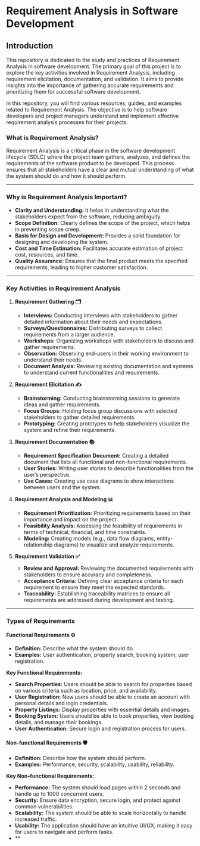 # Requirement Analysis in Software Development

## Introduction
This repository is dedicated to the study and practices of Requirement Analysis in software development. The primary goal of this project is to explore the key activities involved in Requirement Analysis, including requirement elicitation, documentation, and validation. It aims to provide insights into the importance of gathering accurate requirements and prioritizing them for successful software development.

In this repository, you will find various resources, guides, and examples related to Requirement Analysis. The objective is to help software developers and project managers understand and implement effective requirement analysis processes for their projects.

### What is Requirement Analysis?

Requirement Analysis is a critical phase in the software development lifecycle (SDLC) where the project team gathers, analyzes, and defines the requirements of the software product to be developed. This process ensures that all stakeholders have a clear and mutual understanding of what the system should do and how it should perform.

---

### Why is Requirement Analysis Important?

- **Clarity and Understanding:** It helps in understanding what the stakeholders expect from the software, reducing ambiguity.
- **Scope Definition:** Clearly defines the scope of the project, which helps in preventing scope creep.
- **Basis for Design and Development:** Provides a solid foundation for designing and developing the system.
- **Cost and Time Estimation:** Facilitates accurate estimation of project cost, resources, and time.
- **Quality Assurance:** Ensures that the final product meets the specified requirements, leading to higher customer satisfaction.

---

### Key Activities in Requirement Analysis

1. **Requirement Gathering 🗂️**
   - **Interviews:** Conducting interviews with stakeholders to gather detailed information about their needs and expectations.
   - **Surveys/Questionnaires:** Distributing surveys to collect requirements from a larger audience.
   - **Workshops:** Organizing workshops with stakeholders to discuss and gather requirements.
   - **Observation:** Observing end-users in their working environment to understand their needs.
   - **Document Analysis:** Reviewing existing documentation and systems to understand current functionalities and requirements.

2. **Requirement Elicitation ✍️**
   - **Brainstorming:** Conducting brainstorming sessions to generate ideas and gather requirements.
   - **Focus Groups:** Holding focus group discussions with selected stakeholders to gather detailed requirements.
   - **Prototyping:** Creating prototypes to help stakeholders visualize the system and refine their requirements.

3. **Requirement Documentation 📚**
   - **Requirement Specification Document:** Creating a detailed document that lists all functional and non-functional requirements.
   - **User Stories:** Writing user stories to describe functionalities from the user’s perspective.
   - **Use Cases:** Creating use case diagrams to show interactions between users and the system.

4. **Requirement Analysis and Modeling 📊**
   - **Requirement Prioritization:** Prioritizing requirements based on their importance and impact on the project.
   - **Feasibility Analysis:** Assessing the feasibility of requirements in terms of technical, financial, and time constraints.
   - **Modeling:** Creating models (e.g., data flow diagrams, entity-relationship diagrams) to visualize and analyze requirements.

5. **Requirement Validation ✅**
   - **Review and Approval:** Reviewing the documented requirements with stakeholders to ensure accuracy and completeness.
   - **Acceptance Criteria:** Defining clear acceptance criteria for each requirement to ensure they meet the expected standards.
   - **Traceability:** Establishing traceability matrices to ensure all requirements are addressed during development and testing.

---

### Types of Requirements

#### Functional Requirements ⚙️

- **Definition:** Describe what the system should do.
- **Examples:** User authentication, property search, booking system, user registration.

**Key Functional Requirements:**
   - **Search Properties:** Users should be able to search for properties based on various criteria such as location, price, and availability.
   - **User Registration:** New users should be able to create an account with personal details and login credentials.
   - **Property Listings:** Display properties with essential details and images.
   - **Booking System:** Users should be able to book properties, view booking details, and manage their bookings.
   - **User Authentication:** Secure login and registration process for users.

#### Non-functional Requirements 🛡️

- **Definition:** Describe how the system should perform.
- **Examples:** Performance, security, scalability, usability, reliability.

**Key Non-functional Requirements:**
   - **Performance:** The system should load pages within 2 seconds and handle up to 1000 concurrent users.
   - **Security:** Ensure data encryption, secure login, and protect against common vulnerabilities.
   - **Scalability:** The system should be able to scale horizontally to handle increased traffic.
   - **Usability:** The application should have an intuitive UI/UX, making it easy for users to navigate and perform tasks.
   - **
